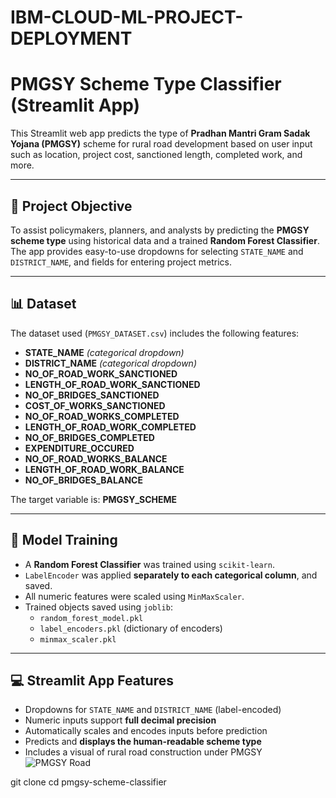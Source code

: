 # IBM-CLOUD-ML-PROJECT-DEPLOYMENT
# PMGSY Scheme Type Classifier (Streamlit App)

This Streamlit web app predicts the type of **Pradhan Mantri Gram Sadak Yojana (PMGSY)** scheme for rural road development based on user input such as location, project cost, sanctioned length, completed work, and more.

---

## 🚀 Project Objective

To assist policymakers, planners, and analysts by predicting the **PMGSY scheme type** using historical data and a trained **Random Forest Classifier**. The app provides easy-to-use dropdowns for selecting `STATE_NAME` and `DISTRICT_NAME`, and fields for entering project metrics.

---

## 📊 Dataset

The dataset used (`PMGSY_DATASET.csv`) includes the following features:

- **STATE_NAME** *(categorical dropdown)*
- **DISTRICT_NAME** *(categorical dropdown)*
- **NO_OF_ROAD_WORK_SANCTIONED**
- **LENGTH_OF_ROAD_WORK_SANCTIONED**
- **NO_OF_BRIDGES_SANCTIONED**
- **COST_OF_WORKS_SANCTIONED**
- **NO_OF_ROAD_WORKS_COMPLETED**
- **LENGTH_OF_ROAD_WORK_COMPLETED**
- **NO_OF_BRIDGES_COMPLETED**
- **EXPENDITURE_OCCURED**
- **NO_OF_ROAD_WORKS_BALANCE**
- **LENGTH_OF_ROAD_WORK_BALANCE**
- **NO_OF_BRIDGES_BALANCE**

The target variable is: **PMGSY_SCHEME**

---

## 🧠 Model Training

- A **Random Forest Classifier** was trained using `scikit-learn`.
- `LabelEncoder` was applied **separately to each categorical column**, and saved.
- All numeric features were scaled using `MinMaxScaler`.
- Trained objects saved using `joblib`:
  - `random_forest_model.pkl`
  - `label_encoders.pkl` (dictionary of encoders)
  - `minmax_scaler.pkl`

---

## 💻 Streamlit App Features

- Dropdowns for `STATE_NAME` and `DISTRICT_NAME` (label-encoded)
- Numeric inputs support **full decimal precision**
- Automatically scales and encodes inputs before prediction
- Predicts and **displays the human-readable scheme type**
- Includes a visual of rural road construction under PMGSY  
  ![PMGSY Road](https://cdnbbsr.s3waas.gov.in/s3e6c2dc3dee4a51dcec3a876aa2339a78/uploads/2025/01/20250129686928869.jpg)

git clone <your-repo-url>
cd pmgsy-scheme-classifier
